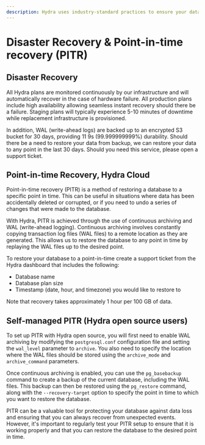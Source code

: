 ```yaml
---
description: Hydra uses industry-standard practices to ensure your data is backed up and recoverable.
---
```


# Disaster Recovery & Point-in-time recovery (PITR)

## Disaster Recovery

All Hydra plans are monitored continuously by our infrastructure and will automatically recover in the case of hardware failure. All production plans include high availability allowing seamless instant recovery should there be a failure. Staging plans will typically experience 5-10 minutes of downtime while replacement infrastructure is provisioned.

In addition, WAL (write-ahead logs) are backed up to an encrypted S3 bucket for 30 days, providing 11 9s (99.999999999%) durability. Should there be a need to restore your data from backup, we can restore your data to any point in the last 30 days. Should you need this service, please open a support ticket.

## Point-in-time Recovery, Hydra Cloud

Point-in-time recovery (PITR) is a method of restoring a database to a specific point in time. This can be useful in situations where data has been accidentally deleted or corrupted, or if you need to undo a series of changes that were made to the database.

With Hydra, PITR is achieved through the use of continuous archiving and WAL (write-ahead logging). Continuous archiving involves constantly copying transaction log files (WAL files) to a remote location as they are generated. This allows us to restore the database to any point in time by replaying the WAL files up to the desired point.

To restore your database to a point-in-time create a support ticket from the Hydra dashboard that includes the following:

* Database name
* Database plan size
* Timestamp (date, hour, and timezone) you would like to restore to

Note that recovery takes approximately 1 hour per 100 GB of data.

## Self-managed PITR (Hydra open source users)

To set up PITR with Hydra open source, you will first need to enable WAL archiving by modifying the `postgresql.conf` configuration file and setting the `wal_level` parameter to `archive`. You also need to specify the location where the WAL files should be stored using the `archive_mode` and `archive_command` parameters.

Once continuous archiving is enabled, you can use the `pg_basebackup` command to create a backup of the current database, including the WAL files. This backup can then be restored using the `pg_restore` command, along with the `--recovery-target` option to specify the point in time to which you want to restore the database.

PITR can be a valuable tool for protecting your database against data loss and ensuring that you can always recover from unexpected events. However, it's important to regularly test your PITR setup to ensure that it is working properly and that you can restore the database to the desired point in time.
